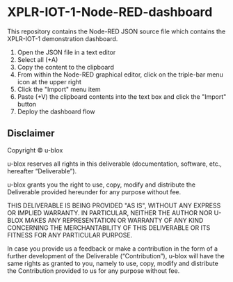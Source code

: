 # XPLR-IOT-1-Node-RED-dashboard
This repository contains the Node-RED JSON source file which contains the
XPLR-IOT-1 demonstration dashboard. 

1. Open the JSON file in a text editor
2. Select all (<Ctrl>+A)
3. Copy the content to the clipboard
4. From within the Node-RED graphical editor, click on the triple-bar menu icon
at the upper right
5. Click the "Import" menu item
6. Paste (<Ctrl>+V) the clipboard contents into the text box and click the
"Import" button
7. Deploy the dashboard flow

## Disclaimer
Copyright &copy; u-blox 

u-blox reserves all rights in this deliverable (documentation, software, etc.,
hereafter “Deliverable”). 

u-blox grants you the right to use, copy, modify and distribute the
Deliverable provided hereunder for any purpose without fee.

THIS DELIVERABLE IS BEING PROVIDED "AS IS", WITHOUT ANY EXPRESS OR IMPLIED
WARRANTY. IN PARTICULAR, NEITHER THE AUTHOR NOR U-BLOX MAKES ANY
REPRESENTATION OR WARRANTY OF ANY KIND CONCERNING THE MERCHANTABILITY OF THIS
DELIVERABLE OR ITS FITNESS FOR ANY PARTICULAR PURPOSE.

In case you provide us a feedback or make a contribution in the form of a
further development of the Deliverable (“Contribution”), u-blox will have the
same rights as granted to you, namely to use, copy, modify and distribute the
Contribution provided to us for any purpose without fee.

